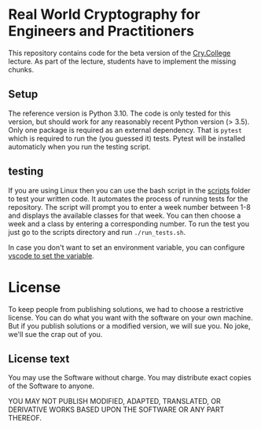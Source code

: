 # Real World Cryptography for Engineers and Practitioners
This repository contains code for the beta version of the [Cry.College](https://cry.college) lecture.
As part of the lecture, students have to implement the missing chunks.

## Setup
The reference version is Python 3.10. The code is only tested for this version, but should work for any reasonably recent Python version (> 3.5).
Only one package is required as an external dependency. That is `pytest` which is required to run the (you guessed it) tests. Pytest will be installed automaticly when you run the testing script.

## testing 

If you are using Linux then you can use the bash script in the [scripts](./scripts) folder to test your written code. It automates the process of running tests for the repository. The script will prompt you to enter a week number between 1-8 and displays the available classes for that week. You can then choose a week and a class by entering a corresponding number. To run the test you just go to the scripts directory and run `./run_tests.sh`. 
 

In case you don't want to set an environment variable, you can configure [vscode to set the variable](https://code.visualstudio.com/docs/python/environments#_use-of-the-pythonpath-variable).

# License
To keep people from publishing solutions, we had to choose a restrictive license.
You can do what you want with the software on your own machine.
But if you publish solutions or a modified version, we will sue you.
No joke, we'll sue the crap out of you.

## License text
You may use the Software without charge.
You may distribute exact copies of the Software to anyone.

YOU MAY NOT PUBLISH MODIFIED, ADAPTED, TRANSLATED, OR
DERIVATIVE WORKS BASED UPON THE SOFTWARE OR ANY PART THEREOF.
